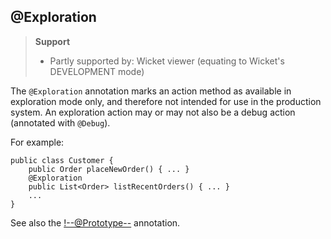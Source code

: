 @Exploration
------------

> **Support**
> 
> * Partly supported by: Wicket viewer (equating to Wicket's DEVELOPMENT mode)

The `@Exploration` annotation marks an action method as available in
exploration mode only, and therefore not intended for use in the
production system. An exploration action may or may not also be a debug
action (annotated with `@Debug`<!--, see ?-->).

For example:

    public class Customer {
        public Order placeNewOrder() { ... }
        @Exploration
        public List<Order> listRecentOrders() { ... }
        ...
    }

See also the <!--@Prototype--> annotation<!--, ?-->.

